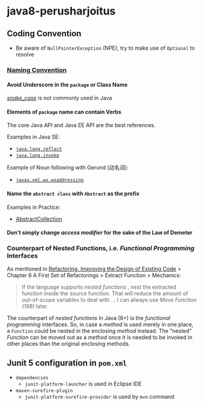 # java8-perusharjoitus
## Coding Convention
* Be aware of `NullPointerException` (NPE), try to make use of `Optional` to resolve


### [Naming Convention](https://www.oracle.com/java/technologies/javase/codeconventions-namingconventions.html)

#### Avoid Underscore in the `package` or Class Name
[*snake_case*](#) is not commonly used in Java

#### Elements of `package` name can contain Verbs

The core Java API and Java EE API are the best references.

Examples in Java SE:
* [`java.lang.reflect`](https://docs.oracle.com/javase/8/docs/api/java/lang/reflect/package-frame.html)
* [`java.lang.invoke`](https://docs.oracle.com/javase/8/docs/api/java/lang/invoke/package-frame.html)

Example of Noun following with Gerund (动名词):
* [`javax.xml.ws.wsaddressing`](https://docs.oracle.com/javaee/7/api/javax/xml/ws/wsaddressing/package-frame.html)



#### Name the `abstract class` with `Abstract` as the prefix
Examples in Practice:
* [AbstractCollection](https://docs.oracle.com/javase/8/docs/api/java/util/AbstractCollection.html)

#### Don't simply change *access modifier* for the sake of the Law of Demeter

### Counterpart of Nested Functions, i.e. *Functional Programming* Interfaces
As mentioned in [Refactoring, Improving the Design of Existing Code](https://www.amazon.com/Refactoring-Improving-Existing-Addison-Wesley-Signature/dp/0134757599) > Chapter 6 A First Set of Refactorings > Extract Function > Mechanics:

> If the language supports *nested functions* , nest the extracted function inside the source function. That will reduce the amount of out-of-scope variables to deal with ... I can always use *Move Function (198)* later.

The counterpart of *nested functions* in Java (8+) is the *functional programming* interfaces. So, in case a *method* is used merely in one place, a `Function` could be nested in the enclosing *method* instead. The "nested" *Function* can be moved out as a *method* once it is needed to be invoked in other places than the original enclosing methods.  

## Junit 5 configuration in `pom.xml`
* `dependencies`
  * `junit-platform-launcher` is used in Eclipse IDE
* `maven-surefire-plugin`
  * `junit-platform-surefire-provider` is used by `mvn` command
